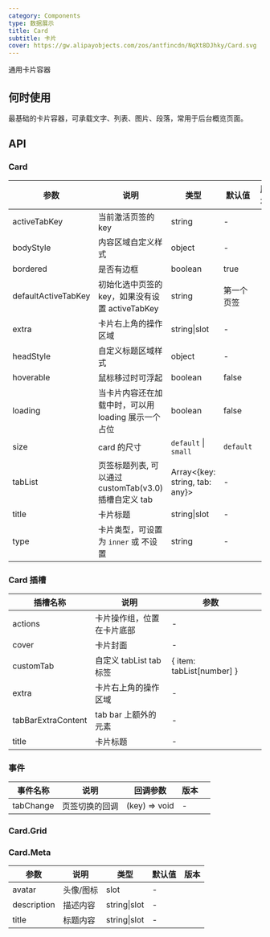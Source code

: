 ```yaml
---
category: Components
type: 数据展示
title: Card
subtitle: 卡片
cover: https://gw.alipayobjects.com/zos/antfincdn/NqXt8DJhky/Card.svg
---
```


通用卡片容器

## 何时使用

最基础的卡片容器，可承载文字、列表、图片、段落，常用于后台概览页面。

## API

### Card

| 参数                | 说明                                                  | 类型                              | 默认值     | 版本 |
| ------------------- | ----------------------------------------------------- | --------------------------------- | ---------- | ---- |
| activeTabKey        | 当前激活页签的 key                                    | string                            | -          |      |
| bodyStyle           | 内容区域自定义样式                                    | object                            | -          |      |
| bordered            | 是否有边框                                            | boolean                           | true       |      |
| defaultActiveTabKey | 初始化选中页签的 key，如果没有设置 activeTabKey       | string                            | 第一个页签 |      |
| extra               | 卡片右上角的操作区域                                  | string\|slot                      | -          |      |
| headStyle           | 自定义标题区域样式                                    | object                            | -          |      |
| hoverable           | 鼠标移过时可浮起                                      | boolean                           | false      |      |
| loading             | 当卡片内容还在加载中时，可以用 loading 展示一个占位   | boolean                           | false      |      |
| size                | card 的尺寸                                           | `default` \| `small`              | `default`  |      |
| tabList             | 页签标题列表, 可以通过 customTab(v3.0) 插槽自定义 tab | Array&lt;{key: string, tab: any}> | -          |      |
| title               | 卡片标题                                              | string\|slot                      | -          |      |
| type                | 卡片类型，可设置为 `inner` 或 不设置                  | string                            | -          |      |

### Card 插槽

| 插槽名称           | 说明                       | 参数                      |     |
| ------------------ | -------------------------- | ------------------------- | --- |
| actions            | 卡片操作组，位置在卡片底部 | -                         |     |
| cover              | 卡片封面                   | -                         |     |
| customTab          | 自定义 tabList tab 标签    | { item: tabList[number] } |     |
| extra              | 卡片右上角的操作区域       | -                         |     |
| tabBarExtraContent | tab bar 上额外的元素       | -                         |     |
| title              | 卡片标题                   | -                         |     |

### 事件

| 事件名称  | 说明           | 回调参数      | 版本 |     |
| --------- | -------------- | ------------- | ---- | --- |
| tabChange | 页签切换的回调 | (key) => void | -    |     |

### Card.Grid

### Card.Meta

| 参数        | 说明      | 类型         | 默认值 | 版本 |
| ----------- | --------- | ------------ | ------ | ---- |
| avatar      | 头像/图标 | slot         | -      |      |
| description | 描述内容  | string\|slot | -      |      |
| title       | 标题内容  | string\|slot | -      |      |
